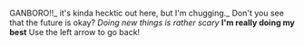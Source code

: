 GANBORO!!_
it's kinda hecktic out here, but I'm chugging._
Don't you see that the future is okay?
_Doing new things is rather scary_
**I'm really doing my best** 
Use the left arrow to go back!
